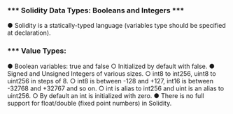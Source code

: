 ### *** Solidity Data Types: Booleans and Integers ***

● Solidity is a statically-typed language (variables type should be specified at declaration).

### *** Value Types:
● Boolean variables: true and false
    ○ Initialized by default with false.
● Signed and Unsigned Integers of various sizes.
    ○ int8 to int256, uint8 to uint256 in steps of 8.
    ○ int8 is between -128 and +127, int16 is between -32768 and +32767 and so on.
    ○ int is alias to int256 and uint is an alias to uint256.
    ○ By default an int is initialized with zero.
● There is no full support for float/double (fixed point numbers) in Solidity.
    